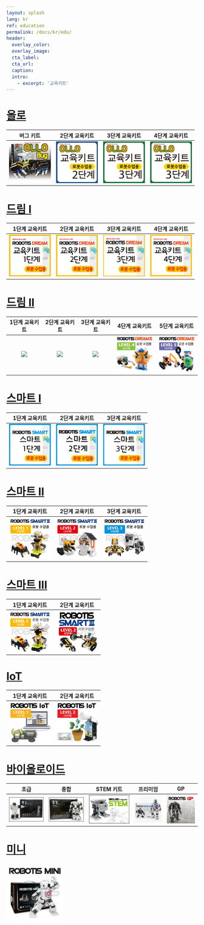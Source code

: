 ```yaml
---
layout: splash
lang: kr
ref: education
permalink: /docs/kr/edu/
header:
  overlay_color:
  overlay_image:
  cta_label:
  cta_url:
  caption:
  intro:
    - excerpt: '교육키트'
---
```


# [올로](#올로)

|버그 키트|2단계 교육키트|3단계 교육키트|4단계 교육키트|
|:---:|:---:|:---:|:---:|
|[![](/assets/images/edu/ollo/bug_kit.jpg)](/docs/kr/edu/ollo/bugkit/) | [![](/assets/images/edu/ollo/edu_2nd.jpg)](/docs/kr/edu/ollo/explorer/) | [![](/assets/images/edu/ollo/edu_3rd.jpg)](/docs/kr/edu/ollo/inventor/)| [![](/assets/images/edu/ollo/edu_3rd.jpg)](/docs/kr/edu/ollo/ollo-4/)|

# [드림 I](#드림-i)

|1단계 교육키트|2단계 교육키트|3단계 교육키트|4단계 교육키트|
|:---:|:---:|:---:|:---:|
|[![](/assets/images/edu/dream/dream_l1.jpg)](/docs/kr/edu/dream/dream1-1/) | [![](/assets/images/edu/dream/dream_l2.jpg)](/docs/kr/edu/dream/dream1-2/) | [![](/assets/images/edu/dream/dream_l3.jpg)](/docs/kr/edu/dream/dream1-3/)| [![](/assets/images/edu/dream/dream_l4.jpg)](/docs/kr/edu/dream/dream1-4/)| 

# [드림 II](#드림-ii)

|1단계 교육키트|2단계 교육키트|3단계 교육키트|4단계 교육키트|5단계 교육키트|
|:---:|:---:|:---:|:---:|:---:|
|[![](/assets/images/edu/dream/dream2/robotis_dreamⅡ_lv1_tn_110_kr.jpg)](/docs/kr/edu/dream/dream2-1/) | [![](/assets/images/edu/dream/dream2/robotis_dreamⅡ_lv2_tn_110_kr.jpg)](/docs/kr/edu/dream/dream2-2/) | [![](/assets/images/edu/dream/dream2/robotis_dreamⅡ_lv3_tn_110_kr.jpg)](/docs/kr/edu/dream/dream2-3/)| [![](/assets/images/edu/dream/dream2/robotis_dream2_lv4_tn_110_kr.jpg)](/docs/kr/edu/dream/dream2-4/)| [![](/assets/images/edu/dream/dream2/robotis_dream2_lv5_tn_110_kr.jpg)](/docs/kr/edu/dream/dream2-5/)| 

# [스마트 I](#스마트-i)

|1단계 교육키트|2단계 교육키트|3단계 교육키트|
|:---:|:---:|:---:|
|[![](/assets/images/edu/smart/smart1_1.jpg)](/docs/kr/edu/smart/smart1-1/) | [![](/assets/images/edu/smart/smart1_2.jpg)](/docs/kr/edu/smart/smart1-2/) | [![](/assets/images/edu/smart/smart1_3.jpg)](/docs/kr/edu/smart/smart1-3/)|

# [스마트 II](#스마트-ii)

|1단계 교육키트|2단계 교육키트|3단계 교육키트|
|:---:|:---:|:---:|
|[![](/assets/images/edu/smart/smart2_1.jpg)](/docs/kr/edu/smart/smart2-1/) | [![](/assets/images/edu/smart/smart2_2.jpg)](/docs/kr/edu/smart/smart2-2/) | [![](/assets/images/edu/smart/smart2_3.jpg)](/docs/kr/edu/smart/smart2-3/)|

# [스마트 III](#스마트-iii)

|1단계 교육키트|2단계 교육키트|
|:---:|:---:|
|[![](/assets/images/edu/smart/smart3_1.jpg)](/docs/kr/edu/smart/smart3-1/) | [![](/assets/images/edu/smart/smart3_2.jpg)](/docs/kr/edu/smart/smart3-2/) |

# [IoT](#iot)

|1단계 교육키트|2단계 교육키트|
|:---:|:---:|
|[![](/assets/images/edu/iot/robotis_iot_level1_tn_kr.jpg)](/docs/kr/edu/iot/iot-1/) | [![](/assets/images/edu/iot/robotis_iot_level2_tn_kr.jpg)](/docs/kr/edu/iot/iot-2/) |

# [바이올로이드](#바이올로이드)

|초급|종합|STEM 키트|프리미엄|GP|
|:---:|:---:|:---:|:---:|:---:|
|[![](/assets/images/edu/bioloid/beginner_kit.jpg)](/docs/kr/edu/bioloid/beginner/) | [![](/assets/images/edu/bioloid/comprehensive_kit.jpg)](/docs/kr/edu/bioloid/comprehensive/) | [![](/assets/images/edu/bioloid/stem_kit.jpg)](/docs/kr/edu/bioloid/stem/)| [![](/assets/images/edu/bioloid/premium.jpg)](/docs/kr/edu/bioloid/premium/)| [![](/assets/images/edu/bioloid/gp.jpg)](/docs/kr/edu/bioloid/gp/)|

# [미니](#미니)

[![](/assets/images/edu/mini/mini.jpg)](/docs/kr/edu/mini/)
